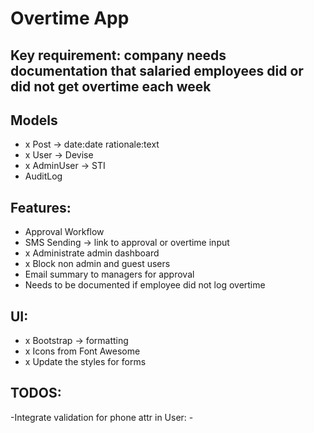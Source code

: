 # Overtime App

## Key requirement: company needs documentation that salaried employees did or did not get overtime each week

## Models
- x Post -> date:date rationale:text
- x User -> Devise
- x AdminUser -> STI
- AuditLog

## Features:
- Approval Workflow
- SMS Sending -> link to approval or overtime input
- x Administrate admin dashboard
- x Block non admin and guest users
- Email summary to managers for approval
- Needs to be documented if employee did not log overtime

## UI:
- x Bootstrap -> formatting
- x Icons from Font Awesome
- x Update the styles for forms

## TODOS:
-Integrate validation for phone attr in User:
	-
